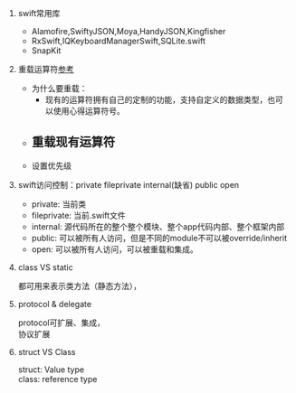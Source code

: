 1. swift常用库

   * Alamofire,SwiftyJSON,Moya,HandyJSON,Kingfisher
   * RxSwift,IQKeyboardManagerSwift,SQLite.swift
   * SnapKit

2. 重载运算符[参考](http://www.cocoachina.com/swift/20150204/11091.html)

   * 为什么要重载：
     * 现有的运算符拥有自己的定制的功能，支持自定义的数据类型，也可以使用心得运算符号。
   * 重载现有运算符
       - 
   * 设置优先级

3. swift访问控制：private fileprivate internal\(缺省\) public open

   * private: 当前类
   * fileprivate: 当前.swift文件
   * internal: 源代码所在的整个整个模块、整个app代码内部、整个框架内部
   * public: 可以被所有人访问，但是不同的module不可以被override/inherit
   * open: 可以被所有人访问，可以被重载和集成。

4. class VS static

   都可用来表示类方法（静态方法），

5. protocol & delegate

   protocol可扩展、集成，  
    协议扩展

6. struct VS Class

   struct: Value type  
    class: reference type





